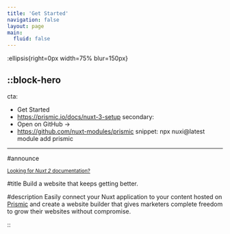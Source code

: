 ```yaml
---
title: 'Get Started'
navigation: false
layout: page
main:
  fluid: false
---
```


:ellipsis{right=0px width=75% blur=150px}

::block-hero
---
cta:
  - Get Started
  - https://prismic.io/docs/nuxt-3-setup
secondary:
  - Open on GitHub →
  - https://github.com/nuxt-modules/prismic
snippet: npx nuxi@latest module add prismic
---

#announce

<small>[Looking for _Nuxt 2_ documentation?](https://v1.prismic.nuxtjs.org)</small>

#title
Build a website that keeps getting better.

#description
Easily connect your Nuxt application to your content hosted on [Prismic](https://prismic.io) and create a website builder that gives marketers complete freedom to grow their websites without compromise.

::
